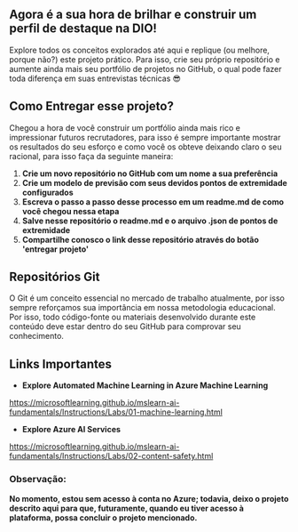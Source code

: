 ## Agora é a sua hora de brilhar e construir um perfil de destaque na DIO!

Explore todos os conceitos explorados até aqui e replique (ou melhore, porque não?) este projeto prático. Para isso, crie seu próprio repositório e aumente ainda mais seu portfólio de projetos no GitHub, o qual pode fazer toda diferença em suas entrevistas técnicas 😎

## Como Entregar esse projeto?

Chegou a hora de você construir um portfólio ainda mais rico e impressionar futuros recrutadores, para isso é sempre importante mostrar os resultados do seu esforço e como você os obteve deixando claro o seu racional, para isso faça da seguinte maneira:

1. **Crie um novo repositório no GitHub com um nome a sua preferência**
2. **Crie um modelo de previsão com seus devidos pontos de extremidade configurados**
3. **Escreva o passo a passo desse processo em um readme.md de como você chegou nessa etapa**
4. **Salve nesse repositório o readme.md e o arquivo .json de pontos de extremidade**
5. **Compartilhe conosco o link desse repositório através do botão 'entregar projeto'**

## Repositórios Git

O Git é um conceito essencial no mercado de trabalho atualmente, por isso sempre reforçamos sua importância em nossa metodologia educacional. Por isso, todo código-fonte ou materiais desenvolvido durante este conteúdo deve estar dentro do seu GitHub para comprovar seu conhecimento.

## Links Importantes

- **Explore Automated Machine Learning in Azure Machine Learning**

https://microsoftlearning.github.io/mslearn-ai-fundamentals/Instructions/Labs/01-machine-learning.html

- **Explore Azure AI Services**

https://microsoftlearning.github.io/mslearn-ai-fundamentals/Instructions/Labs/02-content-safety.html

### Observação: 

**No momento, estou sem acesso à conta no Azure; todavia, deixo o projeto descrito aqui para que, futuramente, quando eu tiver acesso à plataforma, possa concluir o projeto mencionado.**

</body>
</html>